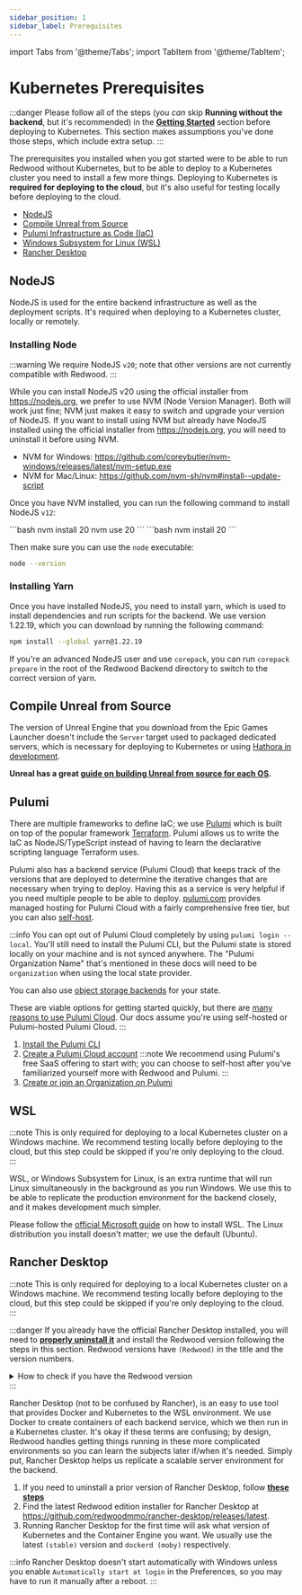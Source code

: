 ```yaml
---
sidebar_position: 1
sidebar_label: Prerequisites
---
```


import Tabs from '@theme/Tabs';
import TabItem from '@theme/TabItem';

# Kubernetes Prerequisites

:::danger
Please follow all of the steps (you *can* skip **Running without the backend**, but it's recommended) in the [**Getting Started**](../getting-started/overview.md) section before deploying to Kubernetes. This section makes assumptions you've done those steps, which include extra setup.
:::

The prerequisites you installed when you got started were to be able to run Redwood without Kubernetes, but to be able to deploy to a Kubernetes cluster you need to install a few more things. Deploying to Kubernetes is **required for deploying to the cloud**, but it's also useful for testing locally before deploying to the cloud.

- [NodeJS](#nodejs)
- [Compile Unreal from Source](#compile-unreal-from-source)
- [Pulumi Infrastructure as Code (IaC)](#pulumi)
- [Windows Subsystem for Linux (WSL)](#wsl)
- [Rancher Desktop](#rancher-desktop)

## NodeJS

NodeJS is used for the entire backend infrastructure as well as the deployment scripts. It's required when deploying to a Kubernetes cluster, locally or remotely.

### Installing Node

:::warning
We require NodeJS `v20`; note that other versions are not currently compatible with Redwood.
:::

While you can install NodeJS v20 using the official installer from https://nodejs.org, we prefer to use NVM (Node Version Manager). Both will work just fine; NVM just makes it easy to switch and upgrade your version of NodeJS. If you want to install using NVM but already have NodeJS installed using the official installer from https://nodejs.org, you will need to uninstall it before using NVM.

- NVM for Windows: https://github.com/coreybutler/nvm-windows/releases/latest/nvm-setup.exe
- NVM for Mac/Linux: https://github.com/nvm-sh/nvm#install--update-script

Once you have NVM installed, you can run the following command to install NodeJS `v12`:

<Tabs>
    <TabItem value="Windows" label="Windows">
        ```bash
        nvm install 20
        nvm use 20
        ```
    </TabItem>
    <TabItem value="Mac/Linux" label="Mac/Linux">
        ```bash
        nvm install 20
        ```
    </TabItem>
</Tabs>

Then make sure you can use the `node` executable:

```bash
node --version
```

### Installing Yarn

Once you have installed NodeJS, you need to install yarn, which is used to install dependencies and run scripts for the backend. We use version 1.22.19, which you can download by running the following command:

```bash
npm install --global yarn@1.22.19
```

If you're an advanced NodeJS user and use `corepack`, you can run `corepack prepare` in the root of the Redwood Backend directory to switch to the correct version of yarn.

## Compile Unreal from Source

The version of Unreal Engine that you download from the Epic Games Launcher doesn't include the `Server` target used to packaged dedicated servers, which is necessary for deploying to Kubernetes or using [Hathora in development](../providers/game-server-hosting/hathora.md#using-hathora-game-servers-in-development).

**Unreal has a great [guide on building Unreal from source for each OS](https://dev.epicgames.com/documentation/unreal-engine/building-unreal-engine-from-source).**

## Pulumi

There are multiple frameworks to define IaC; we use [Pulumi](https://www.pulumi.com/) which is built on top of the popular framework [Terraform](https://www.terraform.io/). Pulumi allows us to write the IaC as NodeJS/TypeScript instead of having to learn the declarative scripting language Terraform uses.

Pulumi also has a backend service (Pulumi Cloud) that keeps track of the versions that are deployed to determine the iterative changes that are necessary when trying to deploy. Having this as a service is very helpful if you need multiple people to be able to deploy. [pulumi.com](https://www.pulumi.com/) provides managed hosting for Pulumi Cloud with a fairly comprehensive free tier, but you can also [self-host](https://www.pulumi.com/product/self-hosted/).

:::info
You can opt out of Pulumi Cloud completely by using `pulumi login --local`. You'll still need to install the Pulumi CLI, but the Pulumi state is stored locally on your machine and is not synced anywhere. The "Pulumi Organization Name" that's mentioned in these docs will need to be `organization` when using the local state provider.

You can also use [object storage backends](https://www.pulumi.com/docs/cli/commands/pulumi_login/) for your state.

These are viable options for getting started quickly, but there are [many reasons to use Pulumi Cloud](https://www.pulumi.com/docs/support/faq/#can-i-use-pulumi-without-depending-on-the-pulumi-cloud). Our docs assume you're using self-hosted or Pulumi-hosted Pulumi Cloud.
:::

1. [Install the Pulumi CLI](https://www.pulumi.com/docs/install/)
1. [Create a Pulumi Cloud account](https://app.pulumi.com/signup)
   :::note
   We recommend using Pulumi's free SaaS offering to start with; you can choose to self-host after you've familiarized yourself more with Redwood and Pulumi.
   :::
1. [Create or join an Organization on Pulumi](https://www.pulumi.com/docs/pulumi-cloud/organizations/#creating-an-organization)

## WSL

:::note
This is only required for deploying to a local Kubernetes cluster on a Windows machine. We recommend testing locally before deploying to the cloud, but this step could be skipped if you're only deploying to the cloud.
:::

WSL, or Windows Subsystem for Linux, is an extra runtime that will run Linux simultaneously in the background as you run Windows. We use this to be able to replicate the production environment for the backend closely, and it makes development much simpler.

Please follow the [official Microsoft guide](https://learn.microsoft.com/windows/wsl/install) on how to install WSL. The Linux distribution you install doesn't matter; we use the default (Ubuntu).

## Rancher Desktop

:::note
This is only required for deploying to a local Kubernetes cluster on a Windows machine. We recommend testing locally before deploying to the cloud, but this step could be skipped if you're only deploying to the cloud.
:::

:::danger
If you already have the official Rancher Desktop installed, you will need to [**properly uninstall it**](https://docs.rancherdesktop.io/faq/#q-how-can-i-downgrade-rancher-desktop-to-a-non-current-older-release-version) and install the Redwood version following the steps in this section. Redwood versions have `(Redwood)` in the title and the version numbers.

<details>
    <summary>How to check if you have the Redwood version</summary>

    ![Redwood label in Rancher Desktop versions](/img/rancher-desktop-redwood-version.jpg)
</details>
:::

Rancher Desktop (not to be confused by Rancher), is an easy to use tool that provides Docker and Kubernetes to the WSL environment. We use Docker to create containers of each backend service, which we then run in a Kubernetes cluster. It's okay if these terms are confusing; by design, Redwood handles getting things running in these more complicated environments so you can learn the subjects later if/when it's needed. Simply put, Rancher Desktop helps us replicate a scalable server environment for the backend.

1. If you need to uninstall a prior version of Rancher Desktop, follow [**these steps**](https://docs.rancherdesktop.io/faq/#q-how-can-i-downgrade-rancher-desktop-to-a-non-current-older-release-version)
1. Find the latest Redwood edition installer for Rancher Desktop at https://github.com/redwoodmmo/rancher-desktop/releases/latest.
1. Running Rancher Desktop for the first time will ask what version of Kubernetes and the Container Engine you want. We usually use the latest `(stable)` version and `dockerd (moby)` respectively.

:::info
Rancher Desktop doesn't start automatically with Windows unless you enable `Automatically start at login` in the Preferences, so you may have to run it manually after a reboot.
:::